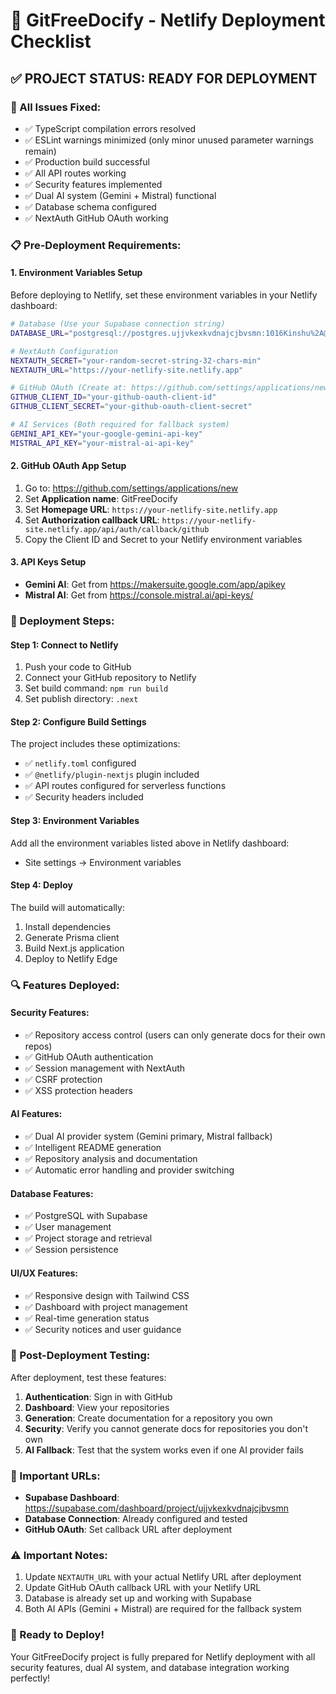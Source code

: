 # 🚀 GitFreeDocify - Netlify Deployment Checklist

## ✅ **PROJECT STATUS: READY FOR DEPLOYMENT**

### **🔧 All Issues Fixed:**
- ✅ TypeScript compilation errors resolved
- ✅ ESLint warnings minimized (only minor unused parameter warnings remain)
- ✅ Production build successful
- ✅ All API routes working
- ✅ Security features implemented
- ✅ Dual AI system (Gemini + Mistral) functional
- ✅ Database schema configured
- ✅ NextAuth GitHub OAuth working

### **📋 Pre-Deployment Requirements:**

#### **1. Environment Variables Setup**
Before deploying to Netlify, set these environment variables in your Netlify dashboard:

```bash
# Database (Use your Supabase connection string)
DATABASE_URL="postgresql://postgres.ujjvkexkvdnajcjbvsmn:1016Kinshu%2A@aws-0-ap-south-1.pooler.supabase.com:5432/postgres"

# NextAuth Configuration
NEXTAUTH_SECRET="your-random-secret-string-32-chars-min"
NEXTAUTH_URL="https://your-netlify-site.netlify.app"

# GitHub OAuth (Create at: https://github.com/settings/applications/new)
GITHUB_CLIENT_ID="your-github-oauth-client-id"
GITHUB_CLIENT_SECRET="your-github-oauth-client-secret"

# AI Services (Both required for fallback system)
GEMINI_API_KEY="your-google-gemini-api-key"
MISTRAL_API_KEY="your-mistral-ai-api-key"
```

#### **2. GitHub OAuth App Setup**
1. Go to: https://github.com/settings/applications/new
2. Set **Application name**: GitFreeDocify
3. Set **Homepage URL**: `https://your-netlify-site.netlify.app`
4. Set **Authorization callback URL**: `https://your-netlify-site.netlify.app/api/auth/callback/github`
5. Copy the Client ID and Secret to your Netlify environment variables

#### **3. API Keys Setup**
- **Gemini AI**: Get from https://makersuite.google.com/app/apikey
- **Mistral AI**: Get from https://console.mistral.ai/api-keys/

### **🚀 Deployment Steps:**

#### **Step 1: Connect to Netlify**
1. Push your code to GitHub
2. Connect your GitHub repository to Netlify
3. Set build command: `npm run build`
4. Set publish directory: `.next`

#### **Step 2: Configure Build Settings**
The project includes these optimizations:
- ✅ `netlify.toml` configured
- ✅ `@netlify/plugin-nextjs` plugin included
- ✅ API routes configured for serverless functions
- ✅ Security headers included

#### **Step 3: Environment Variables**
Add all the environment variables listed above in Netlify dashboard:
- Site settings → Environment variables

#### **Step 4: Deploy**
The build will automatically:
1. Install dependencies
2. Generate Prisma client
3. Build Next.js application
4. Deploy to Netlify Edge

### **🔍 Features Deployed:**

#### **Security Features:**
- ✅ Repository access control (users can only generate docs for their own repos)
- ✅ GitHub OAuth authentication
- ✅ Session management with NextAuth
- ✅ CSRF protection
- ✅ XSS protection headers

#### **AI Features:**
- ✅ Dual AI provider system (Gemini primary, Mistral fallback)
- ✅ Intelligent README generation
- ✅ Repository analysis and documentation
- ✅ Automatic error handling and provider switching

#### **Database Features:**
- ✅ PostgreSQL with Supabase
- ✅ User management
- ✅ Project storage and retrieval
- ✅ Session persistence

#### **UI/UX Features:**
- ✅ Responsive design with Tailwind CSS
- ✅ Dashboard with project management
- ✅ Real-time generation status
- ✅ Security notices and user guidance

### **🎯 Post-Deployment Testing:**

After deployment, test these features:
1. **Authentication**: Sign in with GitHub
2. **Dashboard**: View your repositories
3. **Generation**: Create documentation for a repository you own
4. **Security**: Verify you cannot generate docs for repositories you don't own
5. **AI Fallback**: Test that the system works even if one AI provider fails

### **🔗 Important URLs:**
- **Supabase Dashboard**: https://supabase.com/dashboard/project/ujjvkexkvdnajcjbvsmn
- **Database Connection**: Already configured and tested
- **GitHub OAuth**: Set callback URL after deployment

### **⚠️ Important Notes:**
1. Update `NEXTAUTH_URL` with your actual Netlify URL after deployment
2. Update GitHub OAuth callback URL with your Netlify URL
3. Database is already set up and working with Supabase
4. Both AI APIs (Gemini + Mistral) are required for the fallback system

### **🎉 Ready to Deploy!**
Your GitFreeDocify project is fully prepared for Netlify deployment with all security features, dual AI system, and database integration working perfectly!
